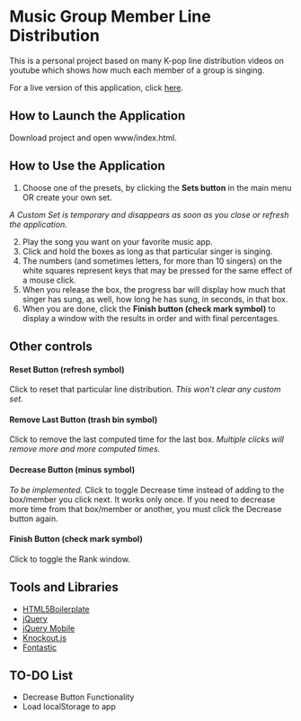 # Music Group Member Line Distribution

This is a personal project based on many K-pop line distribution videos on youtube which shows how much each member of a group is singing.

For a live version of this application, click [here](https://kavispires.github.io/line-distribution).

## How to Launch the Application

Download project and open www/index.html.

## How to Use the Application

1. Choose one of the presets, by clicking the **Sets button** in the main menu OR create your own set.

_A Custom Set is temporary and disappears as soon as you close or refresh the application._

2. Play the song you want on your favorite music app.
3. Click and hold the boxes as long as that particular singer is singing.
4. The numbers (and sometimes letters, for more than 10 singers) on the white squares represent keys that may be pressed for the same effect of a mouse click.
4. When you release the box, the progress bar will display how much that singer has sung, as well, how long he has sung, in seconds, in that box.
5. When you are done, click the **Finish button (check mark symbol)** to display a window with the results in order and with final percentages.

## Other controls

#### Reset Button (refresh symbol)
Click to reset that particular line distribution. _This won't clear any custom set._
#### Remove Last Button (trash bin symbol)
Click to remove the last computed time for the last box. 
_Multiple clicks will remove more and more computed times._
#### Decrease Button (minus symbol)
_To be implemented._
Click to toggle Decrease time instead of adding to the box/member you click next. It works only once. If you need to decrease more time from that box/member or another, you must click the Decrease button again.
#### Finish Button (check mark symbol)
Click to toggle the Rank window.

## Tools and Libraries

- [HTML5Boilerplate](https://html5boilerplate.com/)
- [jQuery](https://jquery.com/)
- [jQuery Mobile](https://jquerymobile.com/)
- [Knockout.js](http://knockoutjs.com/)
- [Fontastic](http://fontastic.me/)

## TO-DO List

- Decrease Button Functionality
- Load localStorage to app